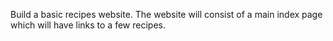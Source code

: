 Build a basic recipes website. The website will consist of a main index page which will have links to a few recipes.
